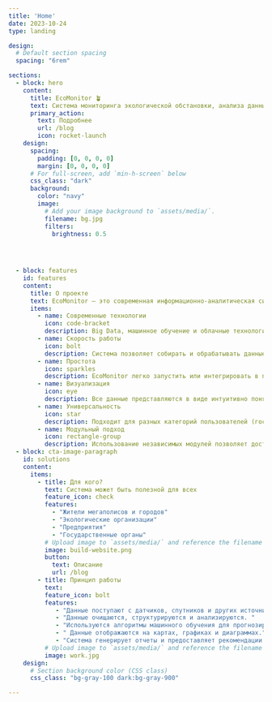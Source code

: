 ```yaml
---
title: 'Home'
date: 2023-10-24
type: landing

design:
  # Default section spacing
  spacing: "6rem"

sections:
  - block: hero
    content:
      title: EcoMonitor 🪴
      text: Cистема мониторинга экологической обстановки, анализа данных о загрязнении окружающей среды и предоставления рекомендаций по улучшению экологической ситуации
      primary_action:
        text: Подробнее
        url: /blog
        icon: rocket-launch
    design:
      spacing:
        padding: [0, 0, 0, 0]
        margin: [0, 0, 0, 0]
      # For full-screen, add `min-h-screen` below
      css_class: "dark"
      background:
        color: "navy"
        image:
          # Add your image background to `assets/media/`.
          filename: bg.jpg
          filters:
            brightness: 0.5
          


  
  - block: features
    id: features
    content:
      title: О проекте
      text: EcoMonitor — это современная информационно-аналитическая система, которая помогает решать экологические проблемы, предоставляя точные данные, аналитику и рекомендации.
      items:
        - name: Современные технологии
          icon: code-bracket
          description: Big Data, машинное обучение и облачные технологии обеспечивают высокую точность и скорость обработки данных.
        - name: Скорость работы
          icon: bolt
          description: Система позволяет собирать и обрабатывать данные и быстро получать результат
        - name: Простота
          icon: sparkles
          description: EcoMonitor легко запустить или интегрировать в предприятие 
        - name: Визуализация
          icon: eye
          description: Все данные представляются в виде интуитивно понятных диаграмм, графиков и показателей
        - name: Универсальность
          icon: star
          description: Подходит для разных категорий пользователей (государственные органы, предприятия, граждане).
        - name: Модульный подход
          icon: rectangle-group
          description: Использование независимых модулей позволяет достичь высокой производительности и точных данных
  - block: cta-image-paragraph
    id: solutions
    content:
      items:
        - title: Для кого?
          text: Система может быть полезной для всех
          feature_icon: check
          features:
            - "Жители мегаполисов и городов"
            - "Экологические организации"
            - "Предприятия"
            - "Государственные органы"
          # Upload image to `assets/media/` and reference the filename here
          image: build-website.png
          button:
            text: Описание
            url: /blog
        - title: Принцип работы
          text: 
          feature_icon: bolt
          features:
             - "Данные поступают с датчиков, спутников и других источников в реальном времени."
             - "Данные очищаются, структурируются и анализируются. "
             - "Используются алгоритмы машинного обучения для прогнозирования. "
             - " Данные отображаются на картах, графиках и диаграммах."
             - "Система генерирует отчеты и предоставляет рекомендации на основе анализа."
          # Upload image to `assets/media/` and reference the filename here
          image: work.jpg
    design:
      # Section background color (CSS class)
      css_class: "bg-gray-100 dark:bg-gray-900"

---
```

